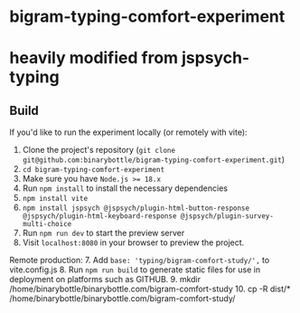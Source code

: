 # bigram-typing-comfort-experiment
# heavily modified from jspsych-typing

## Build 

If you'd like to run the experiment locally (or remotely with vite):

1. Clone the project's repository (`git clone git@github.com:binarybottle/bigram-typing-comfort-experiment.git`)
2. `cd bigram-typing-comfort-experiment`
3. Make sure you have `Node.js >= 18.x`
4. Run `npm install` to install the necessary dependencies
5. `npm install vite`
6. `npm install jspsych @jspsych/plugin-html-button-response @jspsych/plugin-html-keyboard-response @jspsych/plugin-survey-multi-choice`
7. Run `npm run dev` to start the preview server
8. Visit `localhost:8080` in your browser to preview the project.

Remote production:
7. Add ``base: 'typing/bigram-comfort-study/',`` to vite.config.js
8. Run `npm run build` to generate static files for use in deployment on platforms such as GITHUB.
9. mkdir /home/binarybottle/binarybottle.com/bigram-comfort-study
10. cp -R dist/* /home/binarybottle/binarybottle.com/bigram-comfort-study/

